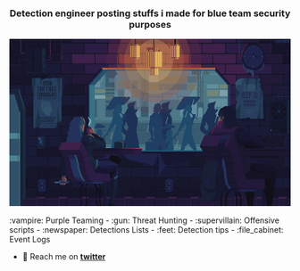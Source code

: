 <h3 align="center">Detection engineer posting stuffs i made for blue team security purposes</h3>
<p align="center">
  <img src="https://github.com/mthcht/mthcht/blob/main/img/qbuVlPm.gif"  width="700" height="300">
</p>
:vampire: Purple Teaming - :gun: Threat Hunting - :supervillain:  Offensive scripts - :newspaper: Detections Lists - :feet: Detection tips - :file_cabinet: Event Logs  

- :love_letter: Reach me on **[twitter](https://twitter.com/mthcht)**

